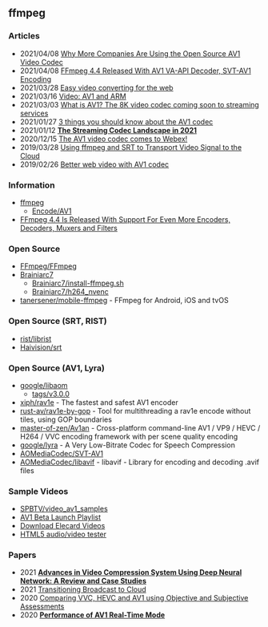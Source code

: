 ## ffmpeg


### Articles
- 2021/04/08 [Why More Companies Are Using the Open Source AV1 Video Codec](https://www.edge-ai-vision.com/2021/04/why-more-companies-are-using-the-open-source-av1-video-codec/)
- 2021/04/08 [FFmpeg 4.4 Released With AV1 VA-API Decoder, SVT-AV1 Encoding](https://www.phoronix.com/scan.php?page=news_item&px=FFmpeg-4.4-Released)
- 2021/03/28 [Easy video converting for the web](https://mefody.dev/chunks/ffmpeg-alias/)
- 2021/03/16 [Video: AV1 and ARM](https://thebroadcastknowledge.com/2021/03/16/video-av1-and-arm/)
- 2021/03/03 [What is AV1? The 8K video codec coming soon to streaming services](https://www.whathifi.com/advice/what-is-av1-the-8k-video-codec-coming-to-a-streaming-service-near-you)
- 2021/01/27 [3 things you should know about the AV1 codec](https://www.androidauthority.com/av1-codec-1113318/)
- 2021/01/12 [**The Streaming Codec Landscape in 2021**](https://www.wowza.com/blog/streaming-codec-landscape-2021)
- 2020/12/15 [The AV1 video codec comes to Webex!](https://blog.webex.com/engineering/the-av1-video-codec-comes-to-webex/)
- 2019/03/28 [Using ffmpeg and SRT to Transport Video Signal to the Cloud](https://medium.com/@eyevinntechnology/using-ffmpeg-and-srt-to-transport-video-signal-to-the-cloud-7160960f846a)
- 2019/02/26 [Better web video with AV1 codec](https://evilmartians.com/chronicles/better-web-video-with-av1-codec)


### Information
- [ffmpeg](https://ffmpeg.org)
    - [Encode/AV1](https://trac.ffmpeg.org/wiki/Encode/AV1)
- [FFmpeg 4.4 Is Released With Support For Even More Encoders, Decoders, Muxers and Filters](https://linuxreviews.org/FFmpeg_4.4_Is_Released_With_Support_For_Even_More_Encoders,_Decoders,_Muxers_and_Filters)


### Open Source
- [FFmpeg/FFmpeg](https://github.com/FFmpeg/FFmpeg)
- [Brainiarc7](https://gist.github.com/Brainiarc7)
    - [Brainiarc7/install-ffmpeg.sh](https://gist.github.com/Brainiarc7/7b099f98f6b373699aa2f54e5d6ccb58)
    - [Brainiarc7/h264_nvenc](https://gist.github.com/Brainiarc7/26f15a7f6f316e4ecae2c008b99880e1)
- [tanersener/mobile-ffmpeg](https://github.com/tanersener/mobile-ffmpeg) - FFmpeg for Android, iOS and tvOS


### Open Source (SRT, RIST)
- [rist/librist](https://code.videolan.org/rist/librist) 
- [Haivision/srt](https://github.com/Haivision/srt)


### Open Source (AV1, Lyra) 
- [google/libaom](https://aomedia.googlesource.com/aom)
    - [tags/v3.0.0](https://aomedia.googlesource.com/aom/+/refs/tags/v3.0.0)
- [xiph/rav1e](https://github.com/xiph/rav1e) - The fastest and safest AV1 encoder
- [rust-av/rav1e-by-gop](https://github.com/rust-av/rav1e-by-gop) - Tool for multithreading a rav1e encode without tiles, using GOP boundaries
- [master-of-zen/Av1an](https://github.com/master-of-zen/Av1an) - Cross-platform command-line AV1 / VP9 / HEVC / H264 / VVC encoding framework with per scene quality encoding
- [google/lyra](https://github.com/google/lyra) - A Very Low-Bitrate Codec for Speech Compression
- [AOMediaCodec/SVT-AV1](https://github.com/AOMediaCodec/SVT-AV1)
- [AOMediaCodec/libavif](https://github.com/AOMediaCodec/libavif) - libavif - Library for encoding and decoding .avif files

### Sample Videos
- [SPBTV/video_av1_samples](https://github.com/SPBTV/video_av1_samples) 
- [AV1 Beta Launch Playlist](https://www.youtube.com/playlist?list=PLyqf6gJt7KuHBmeVzZteZUlNUQAVLwrZS)
- [Download Elecard Videos](https://www.elecard.com/videos)
- [HTML5 audio/video tester](https://tools.woolyss.com/html5-audio-video-tester/)


### Papers
- 2021 [**Advances in Video Compression System Using Deep Neural Network: A Review and Case Studies**](https://ieeexplore.ieee.org/stamp/stamp.jsp?arnumber=9369668)
- 2021 [Transitioning Broadcast to Cloud](https://www.mdpi.com/2076-3417/11/2/503/pdf)
- 2020 [Comparing VVC, HEVC and AV1 using Objective and Subjective Assessments](https://arxiv.org/pdf/2003.10282.pdf%C2%A0)
- 2020 [**Performance of AV1 Real-Time Mode**](https://arxiv.org/pdf/2009.14165.pdf)



